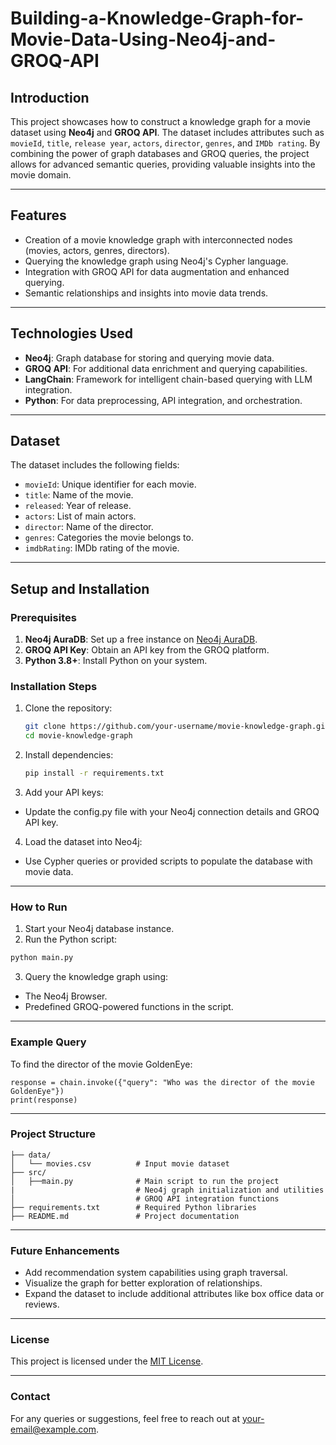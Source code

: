 # Building-a-Knowledge-Graph-for-Movie-Data-Using-Neo4j-and-GROQ-API

## Introduction
This project showcases how to construct a knowledge graph for a movie dataset using **Neo4j** and **GROQ API**. The dataset includes attributes such as `movieId`, `title`, `release year`, `actors`, `director`, `genres`, and `IMDb rating`. By combining the power of graph databases and GROQ queries, the project allows for advanced semantic queries, providing valuable insights into the movie domain.

---

## Features
- Creation of a movie knowledge graph with interconnected nodes (movies, actors, genres, directors).
- Querying the knowledge graph using Neo4j's Cypher language.
- Integration with GROQ API for data augmentation and enhanced querying.
- Semantic relationships and insights into movie data trends.

---

## Technologies Used
- **Neo4j**: Graph database for storing and querying movie data.
- **GROQ API**: For additional data enrichment and querying capabilities.
- **LangChain**: Framework for intelligent chain-based querying with LLM integration.
- **Python**: For data preprocessing, API integration, and orchestration.

---

## Dataset
The dataset includes the following fields:
- `movieId`: Unique identifier for each movie.
- `title`: Name of the movie.
- `released`: Year of release.
- `actors`: List of main actors.
- `director`: Name of the director.
- `genres`: Categories the movie belongs to.
- `imdbRating`: IMDb rating of the movie.

---

## Setup and Installation
### Prerequisites
1. **Neo4j AuraDB**: Set up a free instance on [Neo4j AuraDB](https://neo4j.com/cloud/aura/).
2. **GROQ API Key**: Obtain an API key from the GROQ platform.
3. **Python 3.8+**: Install Python on your system.

### Installation Steps
1. Clone the repository:
   ```bash
   git clone https://github.com/your-username/movie-knowledge-graph.git
   cd movie-knowledge-graph
2. Install dependencies:
   ```bash
   pip install -r requirements.txt
3. Add your API keys:
  - Update the config.py file with your Neo4j connection details and GROQ API key.
4. Load the dataset into Neo4j:
  - Use Cypher queries or provided scripts to populate the database with movie data.

---

### How to Run
1. Start your Neo4j database instance.
2. Run the Python script:
  ```bash
  python main.py
  ```
3. Query the knowledge graph using:
- The Neo4j Browser.
- Predefined GROQ-powered functions in the script.

---
### Example Query
To find the director of the movie GoldenEye:
```
response = chain.invoke({"query": "Who was the director of the movie GoldenEye"})
print(response)
```

---

### Project Structure
```
├── data/
│   └── movies.csv          # Input movie dataset
├── src/
│   ├──main.py              # Main script to run the project
|                           # Neo4j graph initialization and utilities
│                           # GROQ API integration functions
├── requirements.txt        # Required Python libraries
├── README.md               # Project documentation
```

--- 

### Future Enhancements
- Add recommendation system capabilities using graph traversal.
- Visualize the graph for better exploration of relationships.
- Expand the dataset to include additional attributes like box office data or reviews.

---

### License
This project is licensed under the [MIT License](https://neo4j.com/cloud/aura/).

---

### Contact
For any queries or suggestions, feel free to reach out at your-email@example.com.
